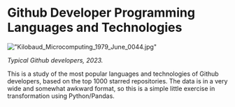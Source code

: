 # Github Developer Programming Languages and Technologies

!["Kilobaud_Microcomputing_1979_June_0044.jpg"](https://flashbak.com/wp-content/uploads/2018/02/Kilobaud_Microcomputing_1979_June_0044.jpg)

_Typical Github developers, 2023._

This is a study of the most popular languages and technologies of Github developers, based on the top 1000 starred repositories. The data is in a very wide and somewhat awkward format, so this is a simple little exercise in transformation using Python/Pandas.

